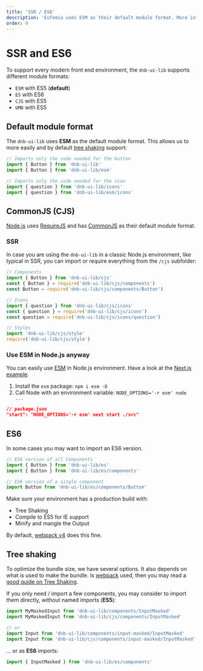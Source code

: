 ```yaml
---
title: 'SSR / ES6'
description: 'Eufemia uses ESM as their default module format. More info on this topic below.'
order: 9
---
```


# SSR and ES6

To support every modern front end environment, the `dnb-ui-lib` supports different module formats:

- `ESM` with ES5 (**default**)
- `ES` with ES6
- `CJS` with ES5
- `UMD` with ES5

## Default module format

The `dnb-ui-lib` uses **ESM** as the default module format. This allows us to more easily and by default [tree shaking](/uilib/usage/first-steps/es6#tree-shaking) support:

```js
// Imports only the code needed for the button
import { Button } from 'dnb-ui-lib'
import { Button } from 'dnb-ui-lib/esm'

// Imports only the code needed for the icon
import { question } from 'dnb-ui-lib/icons'
import { question } from 'dnb-ui-lib/esm/icons'
```

## CommonJS (CJS)

[Node.js](https://nodejs.org/) uses [RequireJS](https://requirejs.org) and has [CommonJS](https://requirejs.org/docs/commonjs.html) as their default module format.

### SSR

In case you are using the `dnb-ui-lib` in a classic Node.js environment, like typical in SSR, you can import or require everything from the `/cjs` subfolder:

```js
// Components
import { Button } from 'dnb-ui-lib/cjs'
const { Button } = require('dnb-ui-lib/cjs/components')
const Button = require('dnb-ui-lib/cjs/components/Button')

// Icons
import { question } from 'dnb-ui-lib/cjs/icons'
const { question } = require('dnb-ui-lib/cjs/icons')
const question = require('dnb-ui-lib/cjs/icons/question')

// Styles
import 'dnb-ui-lib/cjs/style'
require('dnb-ui-lib/cjs/style')
```

### Use ESM in Node.js anyway

You can easily use [ESM](https://nodejs.org/api/esm.html) in Node.js environment. Have a look at the [Next.js example](https://github.com/dnbexperience/eufemia-examples/tree/master/packages/example-next).

1. Install the `esm` package: `npm i esm -D`
2. Call Node with an environment variable: `NODE_OPTIONS='-r esm' node ...`

```json
// package.json
"start": "NODE_OPTIONS='-r esm' next start ./src"
```

## ES6

In some cases you may want to import an ES6 version.

```js
// ES6 version of all Components
import { Button } from 'dnb-ui-lib/es'
import { Button } from 'dnb-ui-lib/es/components'

// ES6 version of a single component
import Button from 'dnb-ui-lib/es/components/Button'
```

Make sure your environment has a production build with:

- Tree Shaking
- Compile to ES5 for IE support
- Minify and mangle the Output

By default, [webpack v4](https://webpack.js.org) does this fine.

## Tree shaking

To optimize the bundle size, we have several options. It also depends on what is used to make the bundle. Is [webpack](https://webpack.js.org) used, then you may read a [good guide on Tree Shaking](https://webpack.js.org/guides/tree-shaking).

If you only need / import a few components, you may consider to import them directly, without named imports (**ES5**):

```js
import MyMaskedInput from 'dnb-ui-lib/components/InputMasked'
import MyMaskedInput from 'dnb-ui-lib/cjs/components/InputMasked'

// or
import Input from 'dnb-ui-lib/components/input-masked/InputMasked'
import Input from 'dnb-ui-lib/cjs/components/input-masked/InputMasked'
```

... or as **ES6** imports:

```js
import { InputMasked } from 'dnb-ui-lib/es/components'
```

<!-- You also have to make sure your application gets [minified and mangled](https://webpack.js.org/guides/tree-shaking/#minify-the-output). -->
